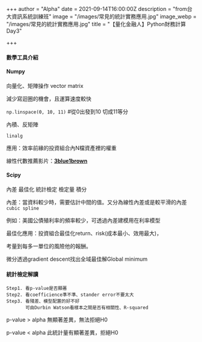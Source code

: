 +++
author = "Alpha"
date = 2021-09-14T16:00:00Z
description = "from台大資訊系統訓練班"
image = "/images/常見的統計實務應用.jpg"
image_webp = "/images/常見的統計實務應用.jpg"
title = "【量化金融人】Python財務計算Day3"

+++
#### 數學工具介紹

#### Numpy

向量化、矩陣操作 vector matrix

減少寫迴圈的機會，且運算速度較快

`np.linspace(0, 10, 11)`  #從0出發到10 切成11等分

內積、反矩陣

`linalg`

應用：效率前緣的投資組合內N檔資產裡的權重

線性代數推薦影片：[**3blue1brown**](https://www.youtube.com/playlist?list=PLZHQObOWTQDPD3MizzM2xVFitgF8hE_ab)

#### Scipy

內差 最佳化 統計檢定 檢定量 積分

內差：當資料較少時，需要估計中間的值。又分為線性內差或是較平滑的內差`cubic spline`

例如：美國公債殖利率的頻率較少，可透過內差建模用在利率模型

最佳化應用：投資組合最佳化return、risk(成本最小、效用最大)，

考量到每多一單位的風險他的報酬。

微分透過gradient descent找出全域最佳解Global minimum

#### 統計檢定解讀

    Step1. 看p-value是否顯著
    Step2. 看coefficience準不準、stander error不要太大
    Step3. 看殘差、模型配置的好不好 
    	   可由Durbin Watson看樣本之間是否有相關性、R-squared

p-value > alpha  無顯著差異，無法拒絕H0

p-value < alpha 此統計量有顯著差異，拒絕H0